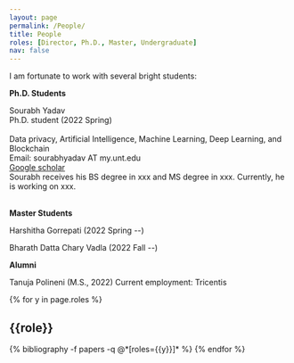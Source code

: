 ```yaml
---
layout: page
permalink: /People/
title: People
roles: [Director, Ph.D., Master, Undergraduate]
nav: false
---
```


I am fortunate to work with several bright students:


**Ph.D. Students**

<div class="row justify-content-md-center">
    <div class="col-sm-2">
        <img class="img-fluid rounded z-depth-1" src="{{ '/assets/img/Sourabh.png' | relative_url }}" alt="" title="xxxxxxx"/>
    </div>
    <div class="col-sm-4">
        Sourabh Yadav <br>
        Ph.D. student (2022 Spring) <br><br>
        Data privacy, Artificial Intelligence, Machine Learning, Deep Learning, and Blockchain <br>
        Email: sourabhyadav AT my.unt.edu <br>
        <a href="[url](https://scholar.google.com/citations?user=Luc18E4AAAAJ&hl=en)">Google scholar</a>
    </div>
    <div class="col-sm-4">
        Sourabh receives his BS degree in xxx and MS degree in xxx. Currently, he is working on xxx. 
    </div>
</div>

<br clear="left"/>




**Master Students**

Harshitha Gorrepati (2022 Spring --) 

Bharath Datta Chary Vadla (2022 Fall --)


**Alumni**

Tanuja Polineni (M.S., 2022) Current employment: Tricentis

<div class="people">

{% for y in page.roles %}
  <h2 class="roles">{{role}}</h2>
  {% bibliography -f papers -q @*[roles={{y}}]* %}
{% endfor %}

</div>

